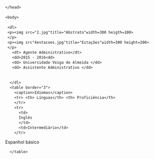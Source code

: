 
<html lang="pt-br">
	<head>
		<meta charset="UTF-8">
		<title> Listas de definição ou descrição</title>
                	

	</head>

	<body>

     <dl>
     <p><img src="2.jpg"title="Abstrato"width=300 heigth=100>
     </p>
     <p><img src"4estacoes.jpg"title="Estações"width=300 height=200>
     </p>
       <dt> Agente Administrativo</dt>
       <dd>2015 - 2016<dd>
       <dd> Universidade Veiga de Almeida </dd>
       <dd> Assistente Administrativo </dd>
             
      
      </dl> 
      <table border="3">
        <caption>Idiomas</caption>
        <tr> <th> Línguas</th> <th> Proficiência</th> 
        </tr>
        <tr>
          <td>
          Inglês
          </td>
          <td>Intermediário</td>
        </tr>
<tr>
          <td>
  Espanhol        
  </td>
  <td> básico </td>
        </tr>
     
      </table>
      
  
  
 

